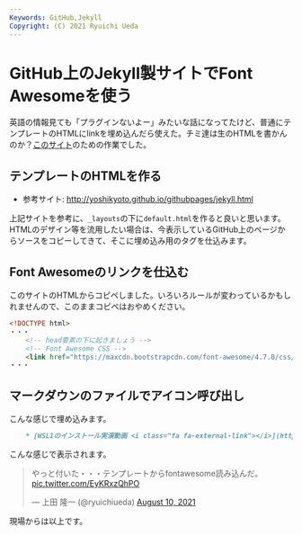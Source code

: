 ```yaml
---
Keywords: GitHub,Jekyll
Copyright: (C) 2021 Ryuichi Ueda
---
```


# GitHub上のJekyll製サイトでFont Awesomeを使う

英語の情報見ても「プラグインないよー」みたいな話になってたけど、普通にテンプレートのHTMLにlinkを埋め込んだら使えた。チミ達は生のHTMLを書かんのか？[このサイト](https://shellgei.github.io/info/)のための作業でした。

## テンプレートのHTMLを作る

* 参考サイト: http://yoshikyoto.github.io/githubpages/jekyll.html

上記サイトを参考に、`_layouts`の下に`default.html`を作ると良いと思います。HTMLのデザイン等を流用したい場合は、今表示しているGitHub上のページからソースをコピーしてきて、そこに埋め込み用のタグを仕込みます。

## Font Awesomeのリンクを仕込む

このサイトのHTMLからコピペしました。いろいろルールが変わっているかもしれませんので、このままコピペはおやめください。

```html
<!DOCTYPE html>
・・・
    <!-- head要素の下に起きましょう -->
    <!-- Font Awesome CSS -->
    <link href="https://maxcdn.bootstrapcdn.com/font-awesome/4.7.0/css/font-awesome.min.css" rel="stylesheet" integrity="sha384-wvfXpqpZZVQGK6TAh5PVlGOfQNHSoD2xbE+QkPxCAFlNEevoEH3Sl0sibVcOQVnN" crossorigin="anonymous">
・・・
```

## マークダウンのファイルでアイコン呼び出し

こんな感じで埋め込みます。

```md
    * [WSL1のインストール実演動画 <i class="fa fa-external-link"></i>](https://youtu.be/JAszcQ8IEwg)
```

こんな感じで表示されます。

<blockquote class="twitter-tweet" data-partner="tweetdeck"><p lang="ja" dir="ltr">やっと付いた・・・テンプレートからfontawesome読み込んだ。 <a href="https://t.co/EyKRxzQhPO">pic.twitter.com/EyKRxzQhPO</a></p>&mdash; 上田 隆一 (@ryuichiueda) <a href="https://twitter.com/ryuichiueda/status/1424901325255438336?ref_src=twsrc%5Etfw">August 10, 2021</a></blockquote>
<script async src="https://platform.twitter.com/widgets.js" charset="utf-8"></script>


現場からは以上です。
